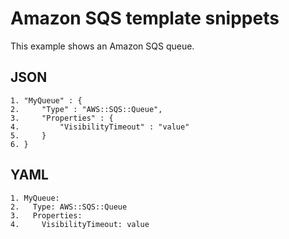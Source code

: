 # Amazon SQS template snippets<a name="scenario-sqs-queue"></a>

This example shows an Amazon SQS queue\.

## JSON<a name="scenario-sqs-queue-example-1.json"></a>

```
1. "MyQueue" : {
2.     "Type" : "AWS::SQS::Queue",
3.     "Properties" : {
4.         "VisibilityTimeout" : "value"
5.     }
6. }
```

## YAML<a name="scenario-sqs-queue-example-1.yaml"></a>

```
1. MyQueue:
2.   Type: AWS::SQS::Queue
3.   Properties:
4.     VisibilityTimeout: value
```